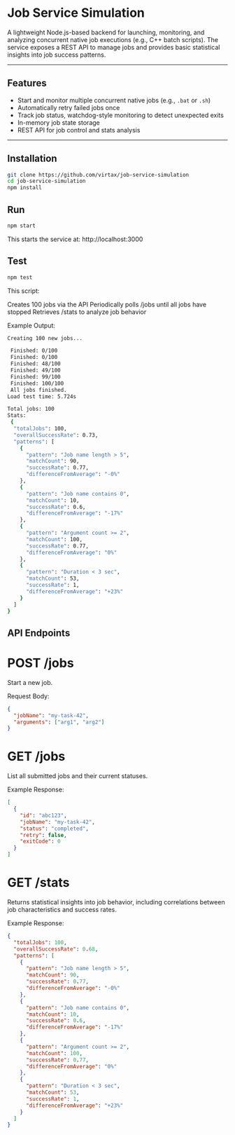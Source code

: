 
# Job Service Simulation

A lightweight Node.js-based backend for launching, monitoring, and analyzing concurrent native job executions (e.g., C++ batch scripts). The service exposes a REST API to manage jobs and provides basic statistical insights into job success patterns.

---

## Features

- Start and monitor multiple concurrent native jobs (e.g., `.bat` or `.sh`)
- Automatically retry failed jobs once
- Track job status, watchdog-style monitoring to detect unexpected exits
- In-memory job state storage
- REST API for job control and stats analysis

---

## Installation

```bash
git clone https://github.com/virtax/job-service-simulation
cd job-service-simulation
npm install
```

## Run

```bash
npm start
```
This starts the service at: http://localhost:3000

## Test

```bash
npm test
```

This script:

Creates 100 jobs via the API
Periodically polls /jobs until all jobs have stopped
Retrieves /stats to analyze job behavior

Example Output:
```bash
Creating 100 new jobs...

 Finished: 0/100
 Finished: 0/100
 Finished: 48/100
 Finished: 49/100
 Finished: 99/100
 Finished: 100/100
 All jobs finished.
Load test time: 5.724s

Total jobs: 100
Stats:
 {
  "totalJobs": 100,
  "overallSuccessRate": 0.73,
  "patterns": [
    {
      "pattern": "Job name length > 5",
      "matchCount": 90,
      "successRate": 0.77,
      "differenceFromAverage": "-0%"
    },
    {
      "pattern": "Job name contains 0",
      "matchCount": 10,
      "successRate": 0.6,
      "differenceFromAverage": "-17%"
    },
    {
      "pattern": "Argument count >= 2",
      "matchCount": 100,
      "successRate": 0.77,
      "differenceFromAverage": "0%"
    },
    {
      "pattern": "Duration < 3 sec",
      "matchCount": 53,
      "successRate": 1,
      "differenceFromAverage": "+23%"
    }
  ]
}
```
## API Endpoints

# POST /jobs
Start a new job.

Request Body:
```json
{
  "jobName": "my-task-42",
  "arguments": ["arg1", "arg2"]
}
```
# GET /jobs
List all submitted jobs and their current statuses.

Example Response:
```json
[
  {
    "id": "abc123",
    "jobName": "my-task-42",
    "status": "completed",
    "retry": false,
    "exitCode": 0
  }
]
```
# GET /stats
Returns statistical insights into job behavior, including correlations between job characteristics and success rates.

Example Response:
```json
{
  "totalJobs": 100,
  "overallSuccessRate": 0.68,
  "patterns": [
    {
      "pattern": "Job name length > 5",
      "matchCount": 90,
      "successRate": 0.77,
      "differenceFromAverage": "-0%"
    },
    {
      "pattern": "Job name contains 0",
      "matchCount": 10,
      "successRate": 0.6,
      "differenceFromAverage": "-17%"
    },
    {
      "pattern": "Argument count >= 2",
      "matchCount": 100,
      "successRate": 0.77,
      "differenceFromAverage": "0%"
    },
    {
      "pattern": "Duration < 3 sec",
      "matchCount": 53,
      "successRate": 1,
      "differenceFromAverage": "+23%"
    }
  ]
}
```